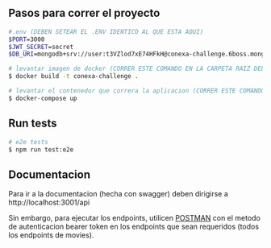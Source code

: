 ## Pasos para correr el proyecto

```bash
#.env (DEBEN SETEAR EL .ENV IDENTICO AL QUE ESTA AQUI)
$PORT=3000
$JWT_SECRET=secret
$DB_URI=mongodb+srv://user:t3VZlod7xE74HFkH@conexa-challenge.6boss.mongodb.net/conexa-challenge

# levantar imagen de docker (CORRER ESTE COMANDO EN LA CARPETA RAIZ DEL PROYECTO)
$ docker build -t conexa-challenge .

# levantar el contenedor que correra la aplicacion (CORRER ESTE COMANDO EN LA CARPETA RAIZ DEL PROYECTO)
$ docker-compose up
```

## Run tests

```bash
# e2e tests
$ npm run test:e2e

```

## Documentacion

Para ir a la documentacion (hecha con swagger) deben dirigirse a http://localhost:3001/api

Sin embargo, para ejecutar los endpoints, utilicen [POSTMAN](https://lunar-water-909224.postman.co/workspace/New-Team-Workspace~ef537e71-00a0-4d34-b702-e3c1e9b86640/collection/26019180-70ba785c-099e-4bb0-a8c4-a7efedef1866?action=share&creator=26019180) con el metodo de autenticacion bearer token en los endpoints que sean requeridos (todos los endpoints de movies).
